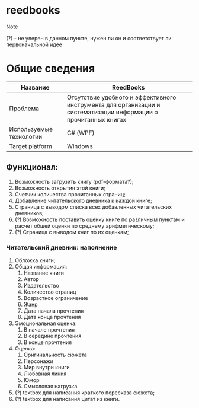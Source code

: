 # reedbooks
> [!NOTE]
> (?) - не уверен в данном пункте, нужен ли он и соответствует ли первоначальной идее
# Общие сведения
| Название                | ReedBooks                                                                                                       |
|-------------------------|-----------------------------------------------------------------------------------------------------------------|
| Проблема                | Отсутствие удобного и эффективного инструмента для организации и систематизации информации о прочитанных книгах |
| Используемые технологии | C# (WPF)                                                                                                        |
| Target platform         | Windows                                                                                                         |
## Функционал:
1. Возможность загрузить книгу (pdf-формата?);
2. Возможность открытия этой книги;
3. Счетчик количества прочитанных страниц;
4. Добавление читательского дневника к каждой книге;
5. Страница с выводом списка всех добавленных читательских дневников;
6. (?) Возможность поставить оценку книге по различным пунктам и расчет общей оценки по среднему арифметическому;
7. (?) Страница с выводом книг по их оценкам;
### Читательский дневник: наполнение
1. Обложка книги;
2. Общая информация:
   1. Название книги
   2. Автор
   3. Издательство
   4. Количество страниц
   5. Возрастное ограничение
   6. Жанр
   7. Дата начала прочтения
   8. Дата конца прочтения
3. Эмоциональная оценка:
   1. В начале прочтения
   2. В середине прочтения
   3. В конце прочтения
4. Оценка:
   1. Оригинальность сюжета
   2. Персонажи
   3. Мир внутри книги
   4. Любовная линия
   5. Юмор
   6. Смысловая нагрузка
5. (?) textbox для написания краткого пересказа сюжета;
6. (?) textbox для написания цитат из книги.
